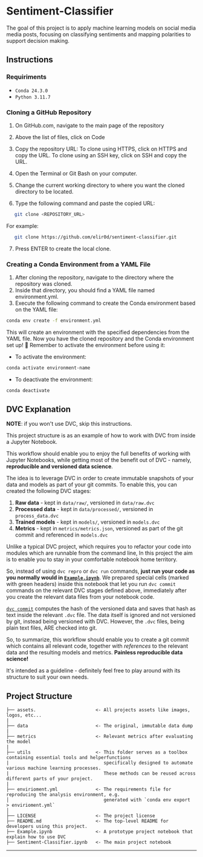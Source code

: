 # Sentiment-Classifier

The goal of this project is to apply machine learning models on social media media posts, focusing on classifying sentiments and mapping polarities to support decision making.
## Instructions

### Requiriments
- ```Conda 24.3.0```   
- ```Python 3.11.7```

### Cloning a GitHub Repository

1. On GitHub.com, navigate to the main page of the repository

2. Above the list of files, click on Code
3. Copy the repository URL:
To clone using HTTPS, click on HTTPS and copy the URL.
To clone using an SSH key, click on SSH and copy the URL.
4. Open the Terminal or Git Bash on your computer.
5. Change the current working directory to where you want the cloned directory to be located.
6. Type the following command and paste the copied URL:    
```bash
   git clone <REPOSITORY_URL>
```
For example:
```bash
   git clone https://github.com/elir0d/sentiment-classifier.git
```
7. Press ENTER to create the local clone.
### Creating a Conda Environment from a YAML File

1. After cloning the repository, navigate to the directory where the repository was cloned.
2. Inside that directory, you should find a YAML file named environment.yml.
3. Execute the following command to create the Conda environment based on the YAML file:
```bash
conda env create -f environment.yml
```
This will create an environment with the specified dependencies from the YAML file.
Now you have the cloned repository and the Conda environment set up! 🚀 Remember to activate the environment before using it:
- To activate the environment:
```bash
conda activate environment-name
```
- To deactivate the environment:
```bash
conda deactivate
```

## DVC Explanation

**NOTE**: if you won't use DVC, skip this instructions.

This project structure is as an example of how to work with DVC from inside a Jupyter Notebook.

This workflow should enable you to enjoy the full benefits of working with Jupyter Notebooks, while getting most of the benefit out of DVC - 
namely, **reproducible and versioned data science**.


The idea is to leverage DVC in order to create immutable snapshots of your data and models as part of your git commits.
To enable this, you can created the following DVC stages:
1. **Raw data** - kept in `data/raw/`, versioned in `data/raw.dvc` 
2. **Processed data** - kept in `data/processed/`, versioned in `process_data.dvc` 
3. **Trained models** - kept in `models/`, versioned in `models.dvc` 
4. **Metrics** - kept in `metrics/metrics.json`, versioned as part of the git commit and referenced in `models.dvc`

Unlike a typical DVC project, which requires you to refactor your code into modules which are runnable from the command line,
In this project the aim is to enable you to stay in your comfortable notebook home territory.

So, instead of using `dvc repro` or `dvc run` commands, **just run your code as you normally would in [`Example.ipynb`](/Example.ipynb)**. 
We prepared special cells (marked with green headers) inside this notebook that let you run `dvc commit` commands on the relevant
DVC stages defined above, immediately after you create the relevant data files from your notebook code.

[`dvc commit`](https://dvc.org/doc/commands-reference/commit) computes the hash of the versioned data and saves that hash
as text inside the relevant `.dvc` file. The data itself is ignored and not versioned by git, instead being versioned with DVC.
However, the `.dvc` files, being plain text files, ARE checked into git.

So, to summarize, this workflow should enable you to create a git commit which contains all relevant code, together with
*references* to the relevant data and the resulting models and metrics. **Painless reproducible data science!**

It's intended as a guideline - definitely feel free to play around with its structure to suit your own needs.

## Project Structure
```
├── assets.                      <- All projects assets like images, logos, etc...
|
├── data                         <- The original, immutable data dump
|
├── metrics                      <- Relevant metrics after evaluating the model
|
├── utils                        <- This folder serves as a toolbox containing essential tools and helperfunctions 
|                                   specifically designed to automate various machine learning processes. 
|                                   These methods can be reused across different parts of your project.
|
├── envirioment.yml              <- The requirements file for reproducing the analysis environment, e.g.
│                                   generated with `conda env export  > envirioment.yml`
│
├── LICENSE                      <- The project license
├── README.md                    <- The top-level README for developers using this project.
├── Example.ipynb                <- A prototype project notebook that explain how to use DVC
├── Sentiment-Classifier.ipynb   <- The main project notebook
```
---
